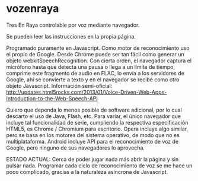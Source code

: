 vozenraya
=========

Tres En Raya controlable por voz mediante navegador.

Se pueden leer las instrucciones en la propia página.

Programado puramente en Javascript. Como motor de reconocimiento uso el propio de Google. Desde Chrome puede ser tan fácil como generar un objeto webkitSpeechRecognition. Con cierta orden, el navegador captura el micrófono hasta que detecta una pausa o llega a un límite de tiempo, comprime este fragmento de audio en FLAC, lo envía a los servidores de Google, ahí se convierte a texto y en el navegador se recibe como otro objeto Javascript.
Información semi-oficial: http://updates.html5rocks.com/2013/01/Voice-Driven-Web-Apps-Introduction-to-the-Web-Speech-API

Quiero que dependa lo menos posible de software adicional, por lo cual descarto el uso de Java, Flash, etc. Para variar, el único navegador que incluye tal funcionalidad de serie, cumpliendo la respectiva especificación HTML5, es Chrome / Chromium para escritorio. Opera incluye algo similar, pero se basa en los motores del sistema operativo, de modo que no es multiplataforma. Android incluye API para el reconocimiento de voz de Google, pero ninguno de sus navegadores lo aprovecha.


ESTADO ACTUAL:
Cerca de poder jugar nada más abrir la página y sin pulsar nada. Programar cada ciclo de reconocimiento de voz se me hace un poco complicado, gracias a la naturaleza asíncrona de Javascript.
